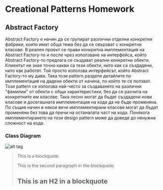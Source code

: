 Creational Patterns Homework
====================

Abstract Factory
---------------------

Abstract Factory е начин да се групират различни отделни конкретни фабрики, които имат обща тема без да се свързват с конкретни класове. В реален проект се прави конкретна имплементация на Abstract Factory-то и после чрез използване на интерфейса, който Abstract Factory-то предлага се създават реални конкретни обекти. Клиентът не знае точно какви са тези обекти, нито как са създадени, нито как работят. Той просто използва интерфейсът, който Abstract Factory-то му дава. Така този pattern разделя детайлите по имплементация на дадени обекти от начина, по който те се ползват. Този pattern се използва най-често за създаването на различни "фамилии" от обекти с общи характеристики, без да се разчита на конкретните им класове. Така лесно могат да бъдат създадени нови класове и досегашната имплементация на кода да не бъде променяна. По същия начин и някои вече имплементирани класове могат да бъдат променяни без това да пречи на останалата част на кода. Понякога имплементирането на този design pattern може да доведе до ненужна сложност на кода.


### Class Diagram

![alt tag](http://i.imgur.com/5bB6Yt2.png)




> This is a blockquote.
> 
> This is the second paragraph in the blockquote.
>
> ## This is an H2 in a blockquote